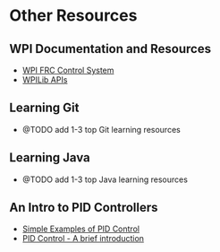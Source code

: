 # Other Resources
## WPI Documentation and Resources
  * [WPI FRC Control System](http://wpilib.screenstepslive.com)
  * [WPILib APIs](http://first.wpi.edu/FRC/roborio/release/docs/java/)

## Learning Git
  * @TODO add 1-3 top Git learning resources

## Learning Java
  * @TODO add 1-3 top Java learning resources

## An Intro to PID Controllers
  * [Simple Examples of PID Control](https://youtu.be/XfAt6hNV8XM)
  * [PID Control - A brief introduction](https://youtu.be/UR0hOmjaHp0)
